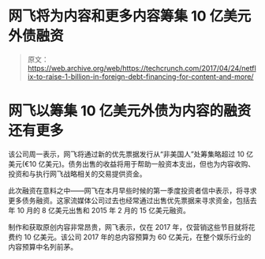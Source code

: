 # 网飞将为内容和更多内容筹集 10 亿美元外债融资

> 原文：<https://web.archive.org/web/https://techcrunch.com/2017/04/24/netflix-to-raise-1-billion-in-foreign-debt-financing-for-content-and-more/>

# 网飞以筹集 10 亿美元外债为内容的融资还有更多

该公司周一表示，网飞将通过新的优先票据发行从“非美国人”处筹集略超过 10 亿美元(€10 亿美元)。债务出售的收益将用于帮助一般资本支出，但也为内容收购、投资和与执行网飞战略相关的交易提供资金。

此次融资在意料之中——网飞在本月早些时候的第一季度投资者信中表示，将寻求更多债务融资。这家流媒体公司过去也经常通过出售优先票据来寻求资金，包括去年 10 月的 8 亿美元出售和 2015 年 2 月的 15 亿美元融资。

制作和获取原创内容非常昂贵，网飞表示，仅在 2017 年，仅营销这些节目就将花费约 10 亿美元。该公司 2017 年的总内容预算为 60 亿美元，在整个娱乐行业的内容预算中名列前茅。